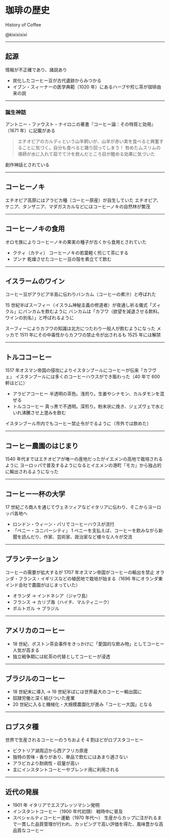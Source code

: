 # 珈琲の歴史

History of Coffee

@kixixixixi

---

## 起源

情報が不正確であり、諸説あり

- 炭化したコーヒー豆が古代遺跡からみつかる
- イブン・スィーナーの医学典範（1020 年）にあるハーブや煎じ茶が珈琲由来の説

---

### 誕生神話

アントニー・ファウスト・ナイロニの著書『コーヒー論：その特質と効用』（1671 年）に記載がある

> エチオピアのカルディという山羊飼いが、山羊が赤い実を食べると興奮することに気づく。自分も食べると踊り回ってしまう！
> 咎めたムスリムの導師が水に入れて茹でて汁を飲んだところ目が醒める効果に気づいた

創作神話とされている

---

## コーヒーノキ

エチオピア高原にはアラビカ種（コーヒー原産）が自生していた
エチオピア、ケニア、タンザニア、マダガスカルなどにはコーヒーノキの自然林が繁茂

---

## コーヒーノキの食用

オロモ族によりコーヒーノキの果実の種子が古くから食用とされていた

- クティ（カティ）
  コーヒーノキの若葉軽く煎じて茶にする
- ブンナ
  乾燥させたコーヒー豆の殻を煮立てて飲む

---

## イスラームのワイン

コーヒー豆がアラビア半島に伝わりバンカム（コーヒーの煮汁）と呼ばれた

15 世紀半ばスーフィー（イスラム神秘主義の修道者）が夜通し祈る儀式「ズィクル」にバンカムを飲むように
バンカムは「カフワ（欲望を減退させる飲料。ワインの別名）」と呼ばれるように

スーフィーによりカフワの知識は北方につたわり一般人が飲むようになった
メッカで 1511 年にその中毒性からカフワの禁止令が出されるも 1525 年には解禁

---

## トルココーヒー

1517 年オスマン帝国の侵攻によりイスタンブールにコーヒーが伝来「カフヴェ」
イスタンブールには多くのコーヒーハウスができ賑わった（40 年で 600 軒ほどに）

- アラビアコーヒー
  半透明の茶色。浅煎り。生姜やシナモン、カルダモンを混ぜる
- トルココーヒー
  真っ黒で不透明。深煎り。粉末状に挽き、ジェズヴェで水といれ沸騰させ上澄みを飲む

イスタンブール市内でもコーヒー禁止令がでるように（市外では飲めた）

---

## コーヒー農園のはじまり

1540 年代まではエチオピアが唯一の産地だったがイエメンの高地で栽培されるように
ヨーロッパで普及するようになるとイエメンの港町「モカ」から独占的に輸出されるようになった

---

## コーヒー一杯の大学

17 世紀ごろ商人を通じてヴェネツィアなどイタリアに伝わり、そこからヨーロッパ各地へ

- ロンドン・ウィーン・パリでコーヒーハウスが流行
- 「ペニー・ユニバーシティ」
  1 ペニーを支払えば、コーヒーを飲みながら新聞を読んだり、作家、芸術家、政治家など様々な人々が交流

---

## プランテーション

コーヒーの需要が拡大するが 1707 年オスマン帝国がコーヒーの輸出を禁止
オランダ・フランス・イギリスなどの植民地で栽培が始まる（1696 年にオランダ東インド会社で農園がはじまっていた）

- オランダ → インドネシア（ジャワ島）
- フランス → カリブ海（ハイチ、マルティニーク）
- ポルトガル → ブラジル

---

## アメリカのコーヒー

- 18 世紀、ボストン茶会事件をきっかけに「愛国的な飲み物」としてコーヒー人気が高まる
- 独立戦争期には紅茶の代替としてコーヒーが浸透

---

## ブラジルのコーヒー

- 18 世紀末に導入 → 19 世紀半ばには世界最大のコーヒー輸出国に
- 奴隷労働と深く結びついた産業
- 20 世紀に入ると機械化・大規模農園化が進み「コーヒー大国」となる

---

## ロブスタ種

世界で生産されるコーヒーのうちおよそ 4 割ほどがロブスタコーヒー

- ビクトリア湖周辺から西アフリカ原産
- 独特の苦味・香りがあり、単品で飲むにはあまり適さない
- アラビカより耐病性・収量が高い
- 主にインスタントコーヒーやブレンド用に利用される

---

## 近代の発展

- 1901 年 イタリアでエスプレッソマシン発明
- インスタントコーヒー（1900 年代初頭）
  戦時中に普及
- スペシャルティコーヒー運動（1970 年代〜）
  生産からカップに注がれるまで一貫した品質管理が行われ、カッピングで高い評価を得た、風味豊かな高品質なコーヒー
